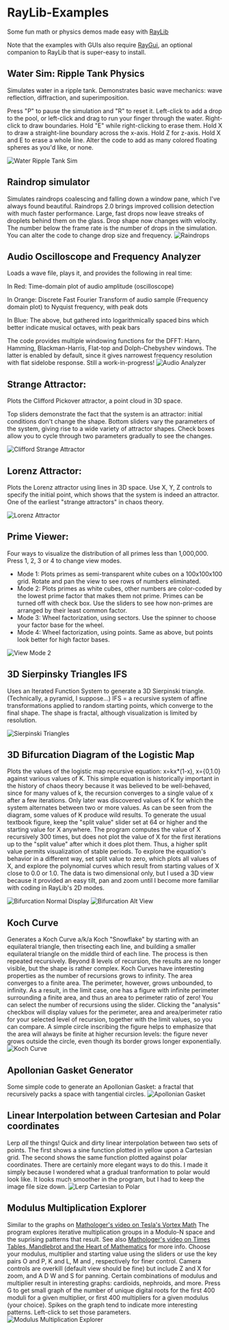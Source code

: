 # RayLib-Examples
Some fun math or physics demos made easy with [RayLib](https://github.com/raysan5/raylib)

Note that the examples with GUIs also require [RayGui](https://github.com/raysan5/raygui), an optional companion to RayLib that is super-easy to install.

## Water Sim: Ripple Tank Physics
Simulates water in a ripple tank.  Demonstrates basic wave mechanics: wave reflection, diffraction, and superimposition.

Press "P" to pause the simulation and "R" to reset it. Left-click to add a drop to the pool, or left-click and drag to run your finger through the water. Right-click to draw boundaries.  Hold "E" while right-clicking to erase them.  Hold X to draw a straight-line boundary across the x-axis.  Hold Z for z-axis.  Hold X and E to erase a whole line.  Alter the code to add as many colored floating spheres as you'd like, or none.

![Water Ripple Tank Sim](images/water.gif)


## Raindrop simulator
Simulates raindrops coalescing and falling down a window pane, which I've always found beautiful.
Raindrops 2.0 brings improved collision detection with much faster performance.  Large, fast drops now leave streaks of droplets behind them on the glass.  Drop shape now changes with velocity.  The number below the frame rate is the number of drops in the simulation.  You can alter the code to change drop size and frequency.
![Raindrops](images/raindrops.gif)


## Audio Oscilloscope and Frequency Analyzer
Loads a wave file, plays it, and provides the following in real time:

In Red: Time-domain plot of audio amplitude (oscilloscope)

In Orange: Discrete Fast Fourier Transform of audio sample (Frequency domain plot) to Nyquist frequency, with peak dots

In Blue: The above, but gathered into logarithmically spaced bins which better indicate musical octaves, with peak bars

The code provides multiple windowing functions for the DFFT: Hann, Hamming, Blackman-Harris, Flat-top and Dolph-Chebyshev windows.  The latter is enabled by default, since it gives narrowest frequency resolution with flat sidelobe response.
Still a work-in-progress!
![Audio Analyzer](images/Audio2.png)


## Strange Attractor:
Plots the Clifford Pickover attractor, a point cloud in 3D space.

Top sliders demonstrate the fact that the system is an attractor: initial conditions don't change the shape.
Bottom sliders vary the parameters of the system, giving rise to a wide variety of attractor shapes.
Check boxes allow you to cycle through two parameters gradually to see the changes.

![Clifford Strange Attractor](images/StrangeAttractor1.png)


## Lorenz Attractor:
Plots the Lorenz attractor using lines in 3D space.  Use X, Y, Z controls to specify the initial point, which shows that the system is indeed an attractor.  One of the earliest "strange attractors" in chaos theory.

![Lorenz Attractor](images/Lorenz.png)


## Prime Viewer:
Four ways to visualize the distribution of all primes less than 1,000,000.  Press 1, 2, 3 or 4 to change view modes.
* Mode 1: Plots primes as semi-transparent white cubes on a 100x100x100 grid.  Rotate and pan the view to see rows of numbers eliminated.
* Mode 2: Plots primes as white cubes, other numbers are color-coded by the lowest prime factor that makes them not prime.  Primes can be turned off with check box.  Use the sliders to see how non-primes are arranged by their least common factor.
* Mode 3: Wheel factorization, using sectors.  Use the spinner to choose your factor base for the wheel.
* Mode 4: Wheel factorization, using points.  Same as above, but points look better for high factor bases.

![View Mode 2](images/PrimeViewer2.png)


## 3D Sierpinsky Triangles IFS
Uses an Iterated Function System to generate a 3D Sierpinski triangle.  (Technically, a pyramid, I suppose...)
IFS = a recursive system of affine transformations applied to random starting points, which converge to the final shape.
The shape is fractal, although visualization is limited by resolution.

![Sierpinski Triangles](images/Sierpinski-Triangles1.png)


## 3D Bifurcation Diagram of the Logistic Map
Plots the values of the logistic map recursive equation: x=kx*(1-x), x={0,1.0} against various values of K.
This simple equation is historically important in the history of chaos theory because it was believed to be well-behaved, since for many values of k, the recursion converges to a single value of x after a few iterations.  Only later was discovered values of K for which the system alternates between two or more values.  As can be seen from the diagram, some values of K produce wild results.
To generate the usual textbook figure, keep the "split value" slider set at 64 or higher and the starting value for X anywhere.
The program computes the value of X recursively 300 times, but does not plot the value of X for the first iterations up to the "split value" after which it does plot them.  Thus, a higher split value permits visualization of stable periods.
To explore the equation's behavior in a different way, set split value to zero, which plots all values of X, and explore the polynomial curves which result from starting values of X close to 0.0 or 1.0.
The data is two dimensional only, but I used a 3D view because it provided an easy tilt, pan and zoom until I become more familiar with coding in RayLib's 2D modes.

![Bifurcation Normal Display](images/Bifurc1small.png) ![Bifurcation Alt View](images/Bifurc2small.png)


## Koch Curve
Generates a Koch Curve a/k/a Koch "Snowflake" by starting with an equilateral triangle, then trisecting each line, and building a smaller equilateral triangle on the middle third of each line.  The process is then repeated recursively.  Beyond 8 levels of recursion, the results are no longer visible, but the shape is rather complex.  Koch Curves have interesting properties as the number of recursions grows to infinity.  The area converges to a finite area.  The perimeter, however, grows unbounded, to infinity.  As a result, in the limit case, one has a figure with infinite perimeter surrounding a finite area, and thus an area to perimeter ratio of zero!  You can select the number of recursions using the slider.  Clicking the "analysis" checkbox will display values for the perimeter, area and area/perimeter ratio for your selected level of recursion, together with the limit values, so you can compare. A simple circle inscribing the figure helps to emphasize that the area will always be finite at higher recursion levels: the figure never grows outside the circle, even though its border grows longer exponentially.
![Koch Curve](images/KochCurve1.png)


## Apollonian Gasket Generator
Some simple code to generate an Apollonian Gasket: a fractal that recursively packs a space with tangential circles.
![Apollonian Gasket](images/ApollonianGasket.png)


## Linear Interpolation between Cartesian and Polar coordinates
Lerp *all* the things!  Quick and dirty linear interpolation between two sets of points.  The first shows a sine function plotted in yellow upon a Cartesian grid.  The second shows the same function plotted against polar coordinates.  There are certainly more elegant ways to do this.  I made it simply because I wondered what a gradual tranformation to polar would look like.  It looks much smoother in the program, but I had to keep the image file size down.
![Lerp Cartesian to Polar](images/polerp2.gif)


## Modulus Multiplication Explorer
Similar to the graphs on [Mathologer's video on Tesla's Vortex Math](https://www.youtube.com/watch?v=6ZrO90AI0c8&t=1238s)
The program explores iterative multiplication groups in a Modulo-N space and the suprising patterns that result.
See also [Mathologer's video on Times Tables, Mandlebrot and the Heart of Mathematics](https://www.youtube.com/watch?v=qhbuKbxJsk8) for more info.
Choose your modulus, multiplier and starting value using the sliders or use the key pairs O and P, K and L, M and , respectively for finer control.
Camera controls are overkill (default view should be fine) but include Z and X for zoom, and A D W and S for panning.
Certain combinations of modulus and multiplier result in interesting graphs: cardioids, nephroids, and more.
Press G to get small graph of the number of unique digital roots for the first 400 moduli for a given multiplier, or first 400 multipliers for a given modulus (your choice).  Spikes on the graph tend to indicate more interesting patterns.  Left-click to set those parameters.
![Modulus Multiplication Explorer](images/ModCircles1.gif)
